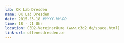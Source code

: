 ```yaml
---
lab: OK Lab Dresden
name: OK Lab Dresden
date: 2015-03-18 #YYYY-MM-DD
time: 18 - 21 Uhr
location: C3D2-Vereinsräume (www.c3d2.de/space.html) 
link-url: offenesdresden.de
---
```


